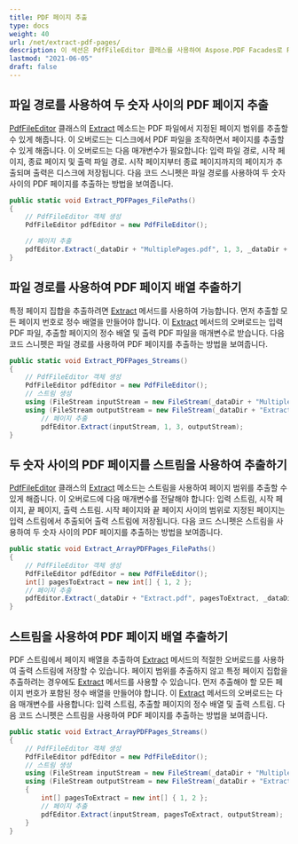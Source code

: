 ```yaml
---
title: PDF 페이지 추출
type: docs
weight: 40
url: /net/extract-pdf-pages/
description: 이 섹션은 PdfFileEditor 클래스를 사용하여 Aspose.PDF Facades로 PDF 페이지를 추출하는 방법을 설명합니다.
lastmod: "2021-06-05"
draft: false
---
```


## 파일 경로를 사용하여 두 숫자 사이의 PDF 페이지 추출

[PdfFileEditor](https://reference.aspose.com/pdf/net/aspose.pdf.facades/pdffileeditor) 클래스의 [Extract](https://reference.aspose.com/pdf/net/aspose.pdf.facades/pdffileeditor/methods/extract/index) 메소드는 PDF 파일에서 지정된 페이지 범위를 추출할 수 있게 해줍니다. 이 오버로드는 디스크에서 PDF 파일을 조작하면서 페이지를 추출할 수 있게 해줍니다. 이 오버로드는 다음 매개변수가 필요합니다: 입력 파일 경로, 시작 페이지, 종료 페이지 및 출력 파일 경로. 시작 페이지부터 종료 페이지까지의 페이지가 추출되며 출력은 디스크에 저장됩니다. 다음 코드 스니펫은 파일 경로를 사용하여 두 숫자 사이의 PDF 페이지를 추출하는 방법을 보여줍니다.

```csharp
public static void Extract_PDFPages_FilePaths()
{
    // PdfFileEditor 객체 생성
    PdfFileEditor pdfEditor = new PdfFileEditor();

    // 페이지 추출
    pdfEditor.Extract(_dataDir + "MultiplePages.pdf", 1, 3, _dataDir + "ExtractPagesBetweenNumbers_out.pdf");
}
```

## 파일 경로를 사용하여 PDF 페이지 배열 추출하기

특정 페이지 집합을 추출하려면 [Extract](https://reference.aspose.com/pdf/net/aspose.pdf.facades/pdffileeditor/methods/extract/index) 메서드를 사용하여 가능합니다. 먼저 추출할 모든 페이지 번호로 정수 배열을 만들어야 합니다. 이 [Extract](https://reference.aspose.com/pdf/net/aspose.pdf.facades/pdffileeditor/methods/extract/index) 메서드의 오버로드는 입력 PDF 파일, 추출할 페이지의 정수 배열 및 출력 PDF 파일을 매개변수로 받습니다. 다음 코드 스니펫은 파일 경로를 사용하여 PDF 페이지를 추출하는 방법을 보여줍니다.

```csharp
public static void Extract_PDFPages_Streams()
{
    // PdfFileEditor 객체 생성
    PdfFileEditor pdfEditor = new PdfFileEditor();
    // 스트림 생성
    using (FileStream inputStream = new FileStream(_dataDir + "MultiplePages.pdf", FileMode.Open))
    using (FileStream outputStream = new FileStream(_dataDir + "ExtractPagesBetweenTwoNumbers_out.pdf", FileMode.Create))
        // 페이지 추출
        pdfEditor.Extract(inputStream, 1, 3, outputStream);
}
```

## 두 숫자 사이의 PDF 페이지를 스트림을 사용하여 추출하기

[PdfFileEditor](https://reference.aspose.com/pdf/net/aspose.pdf.facades/pdffileeditor) 클래스의 [Extract](https://reference.aspose.com/pdf/net/aspose.pdf.facades/pdffileeditor/methods/extract/index) 메소드는 스트림을 사용하여 페이지 범위를 추출할 수 있게 해줍니다. 이 오버로드에 다음 매개변수를 전달해야 합니다: 입력 스트림, 시작 페이지, 끝 페이지, 출력 스트림. 시작 페이지와 끝 페이지 사이의 범위로 지정된 페이지는 입력 스트림에서 추출되어 출력 스트림에 저장됩니다. 다음 코드 스니펫은 스트림을 사용하여 두 숫자 사이의 PDF 페이지를 추출하는 방법을 보여줍니다.

```csharp
public static void Extract_ArrayPDFPages_FilePaths()
{
    // PdfFileEditor 객체 생성
    PdfFileEditor pdfEditor = new PdfFileEditor();
    int[] pagesToExtract = new int[] { 1, 2 };
    // 페이지 추출
    pdfEditor.Extract(_dataDir + "Extract.pdf", pagesToExtract, _dataDir + "ExtractArrayOfPages_out.pdf");
}
```

## 스트림을 사용하여 PDF 페이지 배열 추출하기

PDF 스트림에서 페이지 배열을 추출하여 [Extract](https://reference.aspose.com/pdf/net/aspose.pdf.facades/pdffileeditor/methods/extract/index) 메서드의 적절한 오버로드를 사용하여 출력 스트림에 저장할 수 있습니다. 페이지 범위를 추출하지 않고 특정 페이지 집합을 추출하려는 경우에도 [Extract](https://reference.aspose.com/pdf/net/aspose.pdf.facades/pdffileeditor/methods/extract/index) 메서드를 사용할 수 있습니다. 먼저 추출해야 할 모든 페이지 번호가 포함된 정수 배열을 만들어야 합니다. 이 [Extract](https://reference.aspose.com/pdf/net/aspose.pdf.facades/pdffileeditor/methods/extract/index) 메서드의 오버로드는 다음 매개변수를 사용합니다: 입력 스트림, 추출할 페이지의 정수 배열 및 출력 스트림. 다음 코드 스니펫은 스트림을 사용하여 PDF 페이지를 추출하는 방법을 보여줍니다.

```csharp
public static void Extract_ArrayPDFPages_Streams()
{
    // PdfFileEditor 객체 생성
    PdfFileEditor pdfEditor = new PdfFileEditor();
    // 스트림 생성
    using (FileStream inputStream = new FileStream(_dataDir + "MultiplePages.pdf", FileMode.Open))
    using (FileStream outputStream = new FileStream(_dataDir + "ExtractArrayOfPagesUsingStreams_out.pdf", FileMode.Create))
    {
        int[] pagesToExtract = new int[] { 1, 2 };
        // 페이지 추출
        pdfEditor.Extract(inputStream, pagesToExtract, outputStream);
    }
}
```